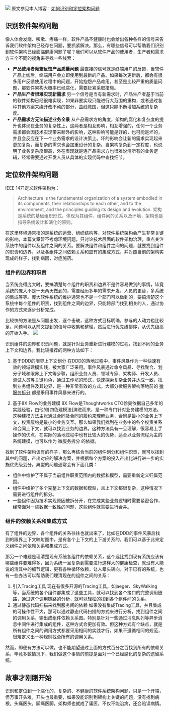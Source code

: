 ![](./_image/如何识别和定位架构问题.jpeg)
原文参见本人博客：[如何识别和定位架构问题](https://www.maguangguang.xyz/identify-and-locate-software-architecture-issues)

## 识别软件架构问题
像人体会发烧、咳嗽、疼痛一样，软件产品不健康时也会给出各种各样的信号来告诉我们软件架构已经存在问题，要抓紧解决。那么，有哪些信号可以帮助我们识别到软件架构已经面临健康问题了呢？我们可以从软件产品的使用者，生产者和需求方三个不同的视角来寻找一些线索：
- **产品使用者频繁反馈产品质量问题**
	最直接的信号就是终端用户的反馈，当软件产品上线后，终端用户会立即使用到最新的产品。如果每次更新后，都会有很多用户反馈使用过程中的问题，开始抱怨产品难用，甚至是比较严重的质量问题，那软件架构大概率已经腐化，需要赶紧采取措施。
- **产品生产者很难实现新需求**
	另一个信号是当有新需求时，产品生产者基于当前的软件架构已经很难实现，如果非要实现只能进行大范围的重构，或者通过各种其他方案来绕开改不动的部分，曲线救国，但这只能不断增加系统的复杂度。
- **产品需求方无法描述业务全景**
	从产品需求方的角度，架构的腐化和复杂度的提升也体现在业务的复杂性上，这两者是相互影响，相互增强的，任何一个业务需求都会因技术实现带来额外的影响，这种影响可能是好的，也可能是坏的，并且会反应在下一个业务需求的设计决策上。坏的影响会让新的需求实现起来更加复杂，而复杂的需求也会加重设计的复杂。当架构复杂到一定程度，也说明了业务复杂度很高，外在表现就是连产品需求方也很难说清所有的业务逻辑，经常需要通过开发人员从具体的实现代码中查找细节。

## 定位软件架构问题
IEEE 1471定义软件架构为：
> Architecture is the fundamental organization of a system embodied in its components, their relationships to each other, and to the environment, and the principles guiding its design and evolution.
> 架构是系统的基础组织形式，体现为其组件、组件间的关系以及环境，架构也是指导系统设计和演化的原则。

在这里环境通常指的是系统的运营、组织结构等，对软件系统架构会产生非常关键的影响，本篇文章暂不考虑环境问题，只讨论技术层面的软件架构治理，重点关注系统中的组件以及组件之间的关系。要解决组件和组件之间的问题，就要找到组件的职责和边界，以及各组件之间依赖关系和应有的集成方式，并对照当前的架构实现成的样子，找到病因，对症施药。

### 组件的边界和职责
当系统变得庞大时，要搞清楚每个组件的职责和边界不是件容易做到的事情，毕竟系统的庞大不是一天两天做到的，需要经历多年的需求开发，人员的更替，多系统的集成等等。庞大软件系统的维护通常也不是一个部门可以做到的，要搞清楚这个系统中每个组件的职责，找到组件之间的边界，只能跨部门找到相关的人，通过协作的方式来逐步分析完成。

比较快的方法是从问题出发，逐个击破，这种方式目标明确，参与的人动力也比较足。问题可以从前文提到的信号中收集和整理，然后进行优先级排序，从优先级高的开始入手。
![](./_image/业务建模.jpg)

识别组件的边界和职责问题，就是针对业务重新进行建模的过程，找到不同的业务上下文和边界。我比较推荐的两种方法如下：
1. 基于DDD的限界上下文划分
	在DDD的落地过程中，事件风暴作为一种快速有效的领域建模实践，被大家广泛采用。事件风暴通过命令风暴、寻找聚合、划分子域和限界上下文等步骤，组织业务人员、领域专家、架构师、开发人员、测试人员等关键角色，通过工作坊的形式，快速探索复杂业务并达成一致，找到业务组件及其边界，是一种非常有效的方式。大部分微服务架构落地前的 [微服务拆分](https://www.maguangguang.xyz/services-split-in-iterative-development) 都是采用事件风暴来进行的。

2. 基于8X Flow的业务建模
	8X Flow是Thoughtworks CTO徐昊依据自己多年的实践经验，由他的[四色建模法]演进而来，是一种专门针对业务建模的方法。这种建模方法主张通过合同及合同的履约来理解业务，合同是最小的业务上下文，权责履约是最小的业务交互。那么如果我们找到在业务中的各个权责关系和合同上下文，就可以找到业务的边界。这种方法具有一旦理解，很容易上手操作的优点，在实际的落地过程中也有比较大的优势，适合以业务流程为主的系统建模，也可以作为 微服务拆分 的依据。

找到了软件架构该有的样子，那么再结合当前的组件划分和组件职责，就可以找到其中的问题，产出对应的解决方案，并根据每个方案的投入产出比进行进一步的实施优先级划分。典型的问题通常会有下面几类：
- 组件中维护了不属于当前组件职责范围内的数据和模型，需要重新定义归属范围。
- 组件中维护了多个完整上下文的数据和模型，且上下文都很复杂，这种情况下需要进行组件的拆分。
- 一些组件因为技术实现原因被拆分开，在完成某些业务逻辑时需要紧密合作，经常面对一些数据一致性的问题，这些组件就需要进行合并。

### 组件的依赖关系和集成方式
有了组件的边界，各个组件的关系往往也就出来了，比如在DDD的事件风暴后找到的限界上下文映射图中，是有各个上下文的上下游关系的，我们可以基于此来定义组件之间依赖关系和集成方式。

那另一个难题是理清楚现有系统各组件的依赖关系，这个远比找到现有系统应该有哪些组件要难得多，因为系统一旦复杂到需要进行这样大的健康检查，就没有人能说的清其中的细节逻辑，更有各种循环依赖，让人晕头转向。对于已有的系统，也有一些办法可以帮助我们理清现在的组件之间的关系：
1. 引入Tracing工具
	现在有很多开源的Tracing工具，如jaeger、SkyWalking等，当系统的各个组件都集成了这些工具，就可以找到各个接口的完整调用链路，通过这个调用链路的分析，就可以轻松的找到各个组件间的关系。
2. 通过静态代码扫描来找到服务间的依赖
	如果没有集成Tracing工具，并且集成的可操作性不大，那可以通过静态代码扫描的方式来进行分析，找到组件之间的调用关系，输出成组件依赖关系图。特别是针对一些通过消息队列等异步消息中间件进行集成的组件，这种方式会更加有效。但这种方式有个缺点，就是所有组件之间的调用方式都要采用相同的实践才行，如果不遵循相同的规范，很难定义出一种规则找全所有的调用关系。

然而，即便有方法可以做，也不能期望通过上面的方式百分之百找到所有的依赖关系，毕竟多数情况下，我们做这个事情的前提是面对一个已经腐化的复杂的遗留系统。

## 故事才刚刚开始
识别和定位到一个腐化的、复杂的、不健康的软件系统架构问题，只是一个开端，但万事开头难，开头也最重要，如果没能识别到架构上关键的问题，没有找到病根，头痛医头，脚痛医脚，架构师也就成了庸医，不仅不能治病，还会贻误病情。
